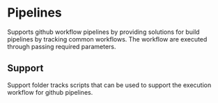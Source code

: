 # Pipelines

Supports github workflow pipelines by providing solutions for build pipelines by tracking common workflows.
The workflow are executed through passing required parameters.

## Support
Support folder tracks scripts that can be used to support the execution workflow for github pipelines.